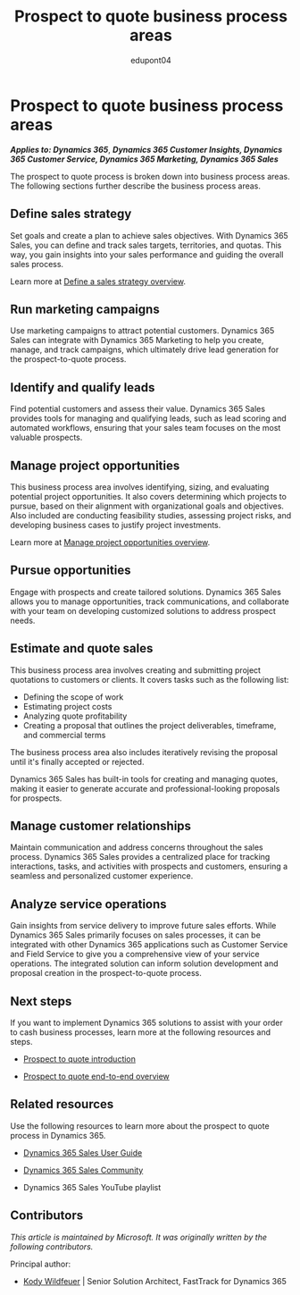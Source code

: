 ﻿---
title: Prospect to quote business process areas
description: Get an overview for each of the business process areas in the prospect to quote end-to-end business process flow in Dynamics 365 solutions.
ms.date: 08/23/2023
ms.topic: conceptual
author: edupont04
ms.author: kowildfe
ms.reviewer: edupont
---

# Prospect to quote business process areas

***Applies to: Dynamics 365***, ***Dynamics 365 Customer Insights, Dynamics 365 Customer Service, Dynamics 365 Marketing, Dynamics 365 Sales***

The prospect to quote process is broken down into business process areas. The following sections further describe the business process areas.

## Define sales strategy

Set goals and create a plan to achieve sales objectives. With Dynamics 365 Sales, you can define and track sales targets, territories, and quotas. This way, you gain insights into your sales performance and guiding the overall sales process.  

Learn more at [Define a sales strategy overview](prospect-to-quote-define-sales-strategy-overview.md).  

## Run marketing campaigns

Use marketing campaigns to attract potential customers. Dynamics 365 Sales can integrate with Dynamics 365 Marketing to help you create, manage, and track campaigns, which ultimately drive lead generation for the prospect-to-quote process. <!-- TODO: Add link  Learn more at  \[Business process area name link\].-->

## Identify and qualify leads

Find potential customers and assess their value. Dynamics 365 Sales provides tools for managing and qualifying leads, such as lead scoring and automated workflows, ensuring that your sales team focuses on the most valuable prospects. <!-- TODO: Add link  Learn more at  Business process area name link\].-->

## Manage project opportunities

This business process area involves identifying, sizing, and evaluating potential project opportunities. It also covers determining which projects to pursue, based on their alignment with organizational goals and objectives. Also included are conducting feasibility studies, assessing project risks, and developing business cases to justify project investments.  

Learn more at [Manage project opportunities overview](prospect-to-quote-manage-project-opportunities-overview.md).

## Pursue opportunities

Engage with prospects and create tailored solutions. Dynamics 365 Sales allows you to manage opportunities, track communications, and collaborate with your team on developing customized solutions to address prospect needs. <!-- TODO: Add link  Learn more at  Business process area name link\].-->

## Estimate and quote sales

This business process area involves creating and submitting project quotations to customers or clients. It covers tasks such as the following list:

- Defining the scope of work  
- Estimating project costs  
- Analyzing quote profitability  
- Creating a proposal that outlines the project deliverables, timeframe, and commercial terms  

The business process area also includes iteratively revising the proposal until it's finally accepted or rejected.

Dynamics 365 Sales has built-in tools for creating and managing quotes, making it easier to generate accurate and professional-looking proposals for prospects. <!-- TODO: Add link  Learn more at  Business process area name link\].-->

## Manage customer relationships

Maintain communication and address concerns throughout the sales process. Dynamics 365 Sales provides a centralized place for tracking interactions, tasks, and activities with prospects and customers, ensuring a seamless and personalized customer experience. <!-- TODO: Add link  Learn more at  Business process area name link\].-->

## Analyze service operations

Gain insights from service delivery to improve future sales efforts. While Dynamics 365 Sales primarily focuses on sales processes, it can be integrated with other Dynamics 365 applications such as Customer Service and Field Service to give you a comprehensive view of your service operations. The integrated solution can inform solution development and proposal creation in the prospect-to-quote process. <!-- TODO: Add link  Learn more at  Business process area name link\].-->

## Next steps

If you want to implement Dynamics 365 solutions to assist with your order to cash business processes, learn more at the following resources and steps.

- [Prospect to quote introduction](prospect-to-quote-introduction.md)

- [Prospect to quote end-to-end overview](prospect-to-quote-overview.md)

## Related resources

Use the following resources to learn more about the prospect to quote process in Dynamics 365.

- [Dynamics 365 Sales User Guide](/dynamics365/sales-enterprise/user-guide)

- [Dynamics 365 Sales Community](https://community.dynamics.com/forums/thread/?partialUrl=sales/)  

- Dynamics 365 Sales YouTube playlist  

## Contributors

*This article is maintained by Microsoft. It was originally written by the following contributors.*

Principal author:

- [Kody Wildfeuer](https://www.linkedin.com/in/kody-wildfeuer/) | Senior Solution Architect, FastTrack for Dynamics 365  

<!--## Tags
*Industries:* Healthcare, Financial services, Retail, Manufacturing, Software, Technology, Agriculture

*Stakeholders:* Sales and marketing teams, product managers, customer service representatives, and senior management

*Products:* Dynamics 365, Dynamics 365 Customer Insights, Dynamics 365 Customer Service, Dynamics 365 Marketing, Dynamics 365 Sales
